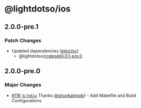 # @lightdotso/ios

## 2.0.0-pre.1

### Patch Changes

- Updated dependencies [[`89bd35e`](https://github.com/LightDotSo/LightDotSo/commit/89bd35e0bf82e0fcb89ad0e235963d8efc7a8109)]:
  - @lightdotso/crates@0.0.1-pre.0

## 2.0.0-pre.0

### Major Changes

- [#118](https://github.com/LightDotSo/LightDotSo/pull/118) [`3c7e61a`](https://github.com/LightDotSo/LightDotSo/commit/3c7e61ab5f82d6767b3fb4edfeeb9811377618eb) Thanks [@shunkakinoki](https://github.com/shunkakinoki)! - Add Makefile and Build Configurations
